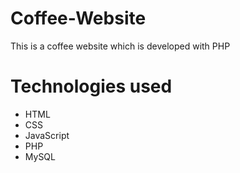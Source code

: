 # Coffee-Website
This is a coffee website which is developed with PHP

# Technologies used
- HTML
- CSS
- JavaScript
- PHP
- MySQL
